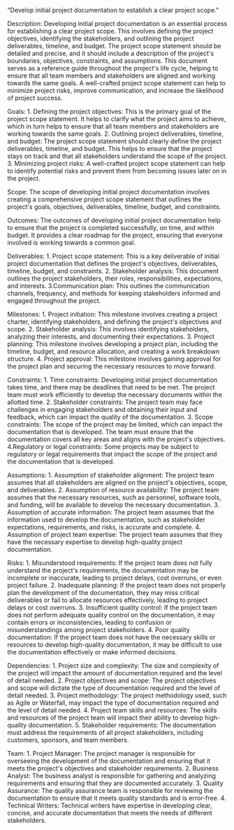 "Develop initial project documentation to establish a clear project scope."

Description: Developing initial project documentation is an essential process for establishing a clear project scope. This involves defining the project objectives, identifying the stakeholders, and outlining the project deliverables, timeline, and budget. The project scope statement should be detailed and precise, and it should include a description of the project's boundaries, objectives, constraints, and assumptions. This document serves as a reference guide throughout the project's life cycle, helping to ensure that all team members and stakeholders are aligned and working towards the same goals. A well-crafted project scope statement can help to minimize project risks, improve communication, and increase the likelihood of project success.

Goals: 
    1. Defining the project objectives: This is the primary goal of the project scope statement. It helps to clarify what the project aims to achieve, which in turn helps to ensure that all team members and stakeholders are working towards the same goals.
    2. Outlining project deliverables, timeline, and budget: The project scope statement should clearly define the project deliverables, timeline, and budget. This helps to ensure that the project stays on track and that all stakeholders understand the scope of the project.
    3. Minimizing project risks: A well-crafted project scope statement can help to identify potential risks and prevent them from becoming issues later on in the project.

Scope: The scope of developing initial project documentation involves creating a comprehensive project scope statement that outlines the project's goals, objectives, deliverables, timeline, budget, and constraints.

Outcomes: The outcomes of developing initial project documentation help to ensure that the project is completed successfully, on time, and within budget. It provides a clear roadmap for the project, ensuring that everyone involved is working towards a common goal.

Deliverables: 
    1. Project scope statement: This is a key deliverable of initial project documentation that defines the project's objectives, deliverables, timeline, budget, and constraints.
    2. Stakeholder analysis: This document outlines the project stakeholders, their roles, responsibilities, expectations, and interests.
    3.Communication plan: This outlines the communication channels, frequency, and methods for keeping stakeholders informed and engaged throughout the project.

Milestones: 
    1. Project initiation: This milestone involves creating a project charter, identifying stakeholders, and defining the project's objectives and scope.
    2. Stakeholder analysis: This involves identifying stakeholders, analyzing their interests, and documenting their expectations.
    3. Project planning: This milestone involves developing a project plan, including the timeline, budget, and resource allocation, and creating a work breakdown structure.
    4. Project approval: This milestone involves gaining approval for the project plan and securing the necessary resources to move forward.

Constraints: 
    1. Time constraints: Developing initial project documentation takes time, and there may be deadlines that need to be met. The project team must work efficiently to develop the necessary documents within the allotted time.
    2. Stakeholder constraints: The project team may face challenges in engaging stakeholders and obtaining their input and feedback, which can impact the quality of the documentation.
    3. Scope constraints: The scope of the project may be limited, which can impact the documentation that is developed. The team must ensure that the documentation covers all key areas and aligns with the project's objectives.
    4.Regulatory or legal constraints: Some projects may be subject to regulatory or legal requirements that impact the scope of the project and the documentation that is developed.

Assumptions: 
    1. Assumption of stakeholder alignment: The project team assumes that all stakeholders are aligned on the project's objectives, scope, and deliverables.
    2. Assumption of resource availability: The project team assumes that the necessary resources, such as personnel, software tools, and funding, will be available to develop the necessary documentation.
    3. Assumption of accurate information: The project team assumes that the information used to develop the documentation, such as stakeholder expectations, requirements, and risks, is accurate and complete.
    4. Assumption of project team expertise: The project team assumes that they have the necessary expertise to develop high-quality project documentation.

Risks: 
    1. Misunderstood requirements: If the project team does not fully understand the project's requirements, the documentation may be incomplete or inaccurate, leading to project delays, cost overruns, or even project failure.
    2. Inadequate planning: If the project team does not properly plan the development of the documentation, they may miss critical deliverables or fail to allocate resources effectively, leading to project delays or cost overruns.
    3. Insufficient quality control: If the project team does not perform adequate quality control on the documentation, it may contain errors or inconsistencies, leading to confusion or misunderstandings among project stakeholders.
    4. Poor quality documentation: If the project team does not have the necessary skills or resources to develop high-quality documentation, it may be difficult to use the documentation effectively or make informed decisions.

Dependencies: 
    1. Project size and complexity: The size and complexity of the project will impact the amount of documentation required and the level of detail needed.
    2. Project objectives and scope: The project objectives and scope will dictate the type of documentation required and the level of detail needed.
    3. Project methodology: The project methodology used, such as Agile or Waterfall, may impact the type of documentation required and the level of detail needed.
    4. Project team skills and resources: The skills and resources of the project team will impact their ability to develop high-quality documentation.
    5. Stakeholder requirements: The documentation must address the requirements of all project stakeholders, including customers, sponsors, and team members.

Team: 
    1. Project Manager: The project manager is responsible for overseeing the development of the documentation and ensuring that it meets the project's objectives and stakeholder requirements.
    2. Business Analyst: The business analyst is responsible for gathering and analyzing requirements and ensuring that they are documented accurately.
    3. Quality Assurance: The quality assurance team is responsible for reviewing the documentation to ensure that it meets quality standards and is error-free.
    4. Technical Writers: Technical writers have expertise in developing clear, concise, and accurate documentation that meets the needs of different stakeholders.